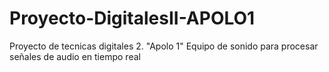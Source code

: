 # Proyecto-DigitalesII-APOLO1
Proyecto de tecnicas digitales 2. "Apolo 1" Equipo de sonido para procesar señales de audio en tiempo real
